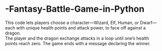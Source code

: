 # -Fantasy-Battle-Game-in-Python

This code lets players choose a character—Wizard, Elf, Human, or Dwarf—each with unique health points and attack power, to face off against a dragon.<br/> 
The player and the dragon exchange attacks in a loop until one’s health points reach zero. The game ends with a message declaring the winner.<br/>
<br/>
<br/>

